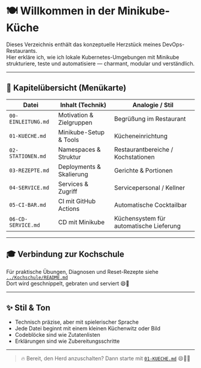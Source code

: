 [//]: # (docs/Minikube-Restaurant/Minikube-Kueche/MENUE.md)
# 🍽️ Willkommen in der Minikube-Küche

Dieses Verzeichnis enthält das konzeptuelle Herzstück meines DevOps-Restaurants.  
Hier erkläre ich, wie ich lokale Kubernetes-Umgebungen mit Minikube strukturiere, teste und automatisiere — charmant, modular und verständlich.

---

## 🧠 Kapitelübersicht (Menükarte)

| Datei               | Inhalt (Technik)                         | Analogie / Stil                          |
|---------------------|------------------------------------------|------------------------------------------|
| `00-EINLEITUNG.md`  | Motivation & Zielgruppen                 | Begrüßung im Restaurant                  |
| `01-KUECHE.md`      | Minikube-Setup & Tools                   | Kücheneinrichtung                        |
| `02-STATIONEN.md`   | Namespaces & Struktur                    | Restaurantbereiche / Kochstationen       |
| `03-REZEPTE.md`     | Deployments & Skalierung                 | Gerichte & Portionen                     |
| `04-SERVICE.md`     | Services & Zugriff                       | Servicepersonal / Kellner                |
| `05-CI-BAR.md`      | CI mit GitHub Actions                    | Automatische Cocktailbar                 |
| `06-CD-SERVICE.md`  | CD mit Minikube                          | Küchensystem für automatische Lieferung  |

---

## 🎓 Verbindung zur Kochschule

Für praktische Übungen, Diagnosen und Reset-Rezepte siehe [`../Kochschule/README.md`](../Kochschule/README.md)  
Dort wird geschnippelt, gebraten und serviert 😄🍳

---

## ✨ Stil & Ton

- Technisch präzise, aber mit spielerischer Sprache
- Jede Datei beginnt mit einem kleinen Küchenwitz oder Bild
- Codeblöcke sind wie Zutatenlisten
- Erklärungen sind wie Zubereitungsschritte

---

> 🔥 Bereit, den Herd anzuschalten? Dann starte mit [`01-KUECHE.md`](01-KUECHE.md) 😄👨‍🍳

